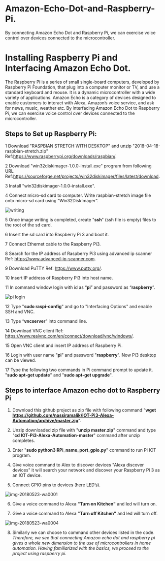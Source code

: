 # Amazon-Echo-Dot-and-Raspberry-Pi.
By connecting Amazon Echo Dot and Raspberry Pi, we can exercise voice control over devices connected to the microcontroller.


# Installing Raspberry Pi and Interfacing Amazon Echo Dot.
The Raspberry Pi is a series of small single-board computers, developed by Raspberry Pi Foundation, that plug into a computer monitor or TV, and use a standard keyboard and mouse. It is a dynamic microcontroller with a wide variety of applications. Amazon Echo is a category of devices designed to enable customers to interact with Alexa, Amazon’s voice service, and ask for news, music, weather etc. By interfacing Amazon Echo Dot to Raspberry Pi, we can exercise voice control over devices connected to the microcontroller.

## Steps to Set up Raspberry Pi:
1	Download "RASPBIAN STRETCH WITH DESKTOP" and unzip "2018-04-18-raspbian-stretch.zip" Ref:https://www.raspberrypi.org/downloads/raspbian/.  

2	Download "win32diskimager-1.0.0-install.exe" program from following URL Ref:https://sourceforge.net/projects/win32diskimager/files/latest/download.  

3	Install "win32diskimager-1.0.0-install.exe".  

4	Connect micro-sd card to computer. Write raspbian-stretch image file onto micro-sd card using “Win32DiskImager”.  

![writing](https://user-images.githubusercontent.com/39903083/41076797-f7d8c800-6a30-11e8-96b1-37e3a949abf1.jpg)  

5	Once image writing is completed, create "**ssh**" (ssh file is empty) files to the root of the sd card.  

6	Insert the sd card into Raspberry Pi 3 and boot it.  

7	Connect Ethernet cable to the Raspberry Pi3.  

8	Search for the IP address of Raspberry Pi3 using advanced ip scanner                                                     Ref: https://www.advanced-ip-scanner.com.  

9	Download PuTTY  Ref: https://www.putty.org/.  

10	Insert IP address of Raspberry Pi3 into host name.  

11	In command window login with id as “**pi**” and password as “**raspberry**”.  

![pi login](https://user-images.githubusercontent.com/39903083/41076897-8176c0a8-6a31-11e8-828c-abc9a12c2f6c.jpg)  

12	Type "**sudo raspi-config**" and go to "Interfacing Options" and enable SSH and VNC.  

13	Type “**vncserver**” into command line.  

14	Download VNC client  Ref: https://www.realvnc.com/en/connect/download/vnc/windows/.  

15	Open VNC client and insert IP address of Raspberry Pi.  

16	Login with user name "**pi**" and password "**raspberry**". Now Pi3 desktop can be viewed.  

17  Type the following two commands in Pi command prompt to update it. "**sudo apt-get update**"    and "**sudo apt-get upgrade**".  

## Steps to interface Amazon echo dot to Raspberry Pi  

1.	Download this github project as zip file with following command "**wget https://github.com/nassiramalik/IOT-Pi3-Alexa-Automation/archive/master.zip**".  

2.	Unzip downloaded zip file with "**unzip master.zip**" command and type "**cd IOT-Pi3-Alexa-Automation-master**" command after unzip completes.  

3.	Enter "**sudo python3 RPi_name_port_gpio.py**" command to run Pi IOT program.  

4.	Give voice command to Alex to discover devices "Alexa discover devices" it will search your network and discover your Raspberry Pi 3 as an IOT device.  

5.	 Connect GPIO pins to devices (here LED’s).  

![img-20180523-wa0001](https://user-images.githubusercontent.com/39903083/41077022-152336a6-6a32-11e8-8ab5-cc0ae1887508.jpg)  

6.	Give a voice command to Alexa **"Turn on Kitchen"** and led will turn on.  

7.	Give a voice command to Alexa **"Turn off Kitchen"** and led will turn off.  

![img-20180523-wa0004](https://user-images.githubusercontent.com/39903083/41077072-5c95dcdc-6a32-11e8-94da-2f98b5be9173.jpg)  

8.	Similarly we can choose to command other devices listed in the code.  
*Therefore, we see that connecting Amazon echo dot and raspberry pi gives a whole new dimension to the use of microcontrollers in home automation. Having familiarized with the basics, we proceed to the project using raspberry pi.*  

